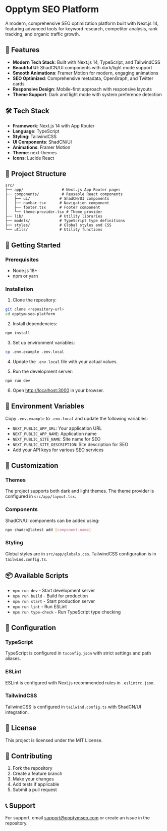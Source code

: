 # Opptym SEO Platform

A modern, comprehensive SEO optimization platform built with Next.js 14, featuring advanced tools for keyword research, competitor analysis, rank tracking, and organic traffic growth.

## 🚀 Features

- **Modern Tech Stack**: Built with Next.js 14, TypeScript, and TailwindCSS
- **Beautiful UI**: ShadCN/UI components with dark/light mode support
- **Smooth Animations**: Framer Motion for modern, engaging animations
- **SEO Optimized**: Comprehensive metadata, OpenGraph, and Twitter cards
- **Responsive Design**: Mobile-first approach with responsive layouts
- **Theme Support**: Dark and light mode with system preference detection

## 🛠️ Tech Stack

- **Framework**: Next.js 14 with App Router
- **Language**: TypeScript
- **Styling**: TailwindCSS
- **UI Components**: ShadCN/UI
- **Animations**: Framer Motion
- **Theme**: next-themes
- **Icons**: Lucide React

## 📁 Project Structure

```
src/
├── app/                 # Next.js App Router pages
├── components/          # Reusable React components
│   ├── ui/             # ShadCN/UI components
│   ├── navbar.tsx      # Navigation component
│   ├── footer.tsx      # Footer component
│   └── theme-provider.tsx # Theme provider
├── lib/                # Utility libraries
├── models/             # TypeScript type definitions
├── styles/             # Global styles and CSS
└── utils/              # Utility functions
```

## 🚀 Getting Started

### Prerequisites

- Node.js 18+ 
- npm or yarn

### Installation

1. Clone the repository:
```bash
git clone <repository-url>
cd opptym-seo-platform
```

2. Install dependencies:
```bash
npm install
```

3. Set up environment variables:
```bash
cp .env.example .env.local
```

4. Update the `.env.local` file with your actual values.

5. Run the development server:
```bash
npm run dev
```

6. Open [http://localhost:3000](http://localhost:3000) in your browser.

## 📝 Environment Variables

Copy `.env.example` to `.env.local` and update the following variables:

- `NEXT_PUBLIC_APP_URL`: Your application URL
- `NEXT_PUBLIC_APP_NAME`: Application name
- `NEXT_PUBLIC_SITE_NAME`: Site name for SEO
- `NEXT_PUBLIC_SITE_DESCRIPTION`: Site description for SEO
- Add your API keys for various SEO services

## 🎨 Customization

### Themes
The project supports both dark and light themes. The theme provider is configured in `src/app/layout.tsx`.

### Components
ShadCN/UI components can be added using:
```bash
npx shadcn@latest add [component-name]
```

### Styling
Global styles are in `src/app/globals.css`. TailwindCSS configuration is in `tailwind.config.ts`.

## 📦 Available Scripts

- `npm run dev` - Start development server
- `npm run build` - Build for production
- `npm run start` - Start production server
- `npm run lint` - Run ESLint
- `npm run type-check` - Run TypeScript type checking

## 🔧 Configuration

### TypeScript
TypeScript is configured in `tsconfig.json` with strict settings and path aliases.

### ESLint
ESLint is configured with Next.js recommended rules in `.eslintrc.json`.

### TailwindCSS
TailwindCSS is configured in `tailwind.config.ts` with ShadCN/UI integration.

## 📄 License

This project is licensed under the MIT License.

## 🤝 Contributing

1. Fork the repository
2. Create a feature branch
3. Make your changes
4. Add tests if applicable
5. Submit a pull request

## 📞 Support

For support, email support@opptymseo.com or create an issue in the repository.